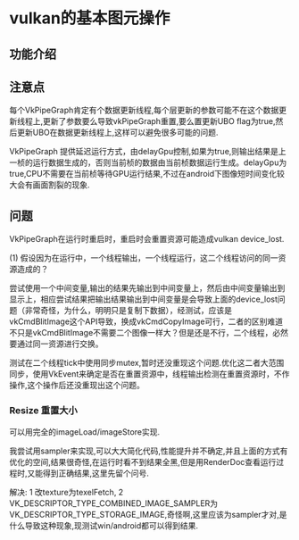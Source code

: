 # vulkan的基本图元操作

## 功能介绍

## 注意点

每个VkPipeGraph肯定有个数据更新线程,每个层更新的参数可能不在这个数据更新线程上,更新了参数要么导致vkPipeGraph重置,要么置更新UBO flag为true,然后更新UBO在数据更新线程上,这样可以避免很多可能的问题.

VkPipeGraph 提供延迟运行方式，由delayGpu控制,如果为true,则输出结果是上一桢的运行数据生成的，否则当前桢的数据由当前桢数据运行生成。delayGpu为true,CPU不需要在当前桢等待GPU运行结果,不过在android下图像短时间变化较大会有画面割裂的现象.

## 问题

VkPipeGraph在运行时重启时，重启时会重置资源可能造成vulkan device_lost.

(1) 假设因为在运行中，一个线程输出，一个线程运行，这二个线程访问的同一资源造成的？

尝试使用一个中间变量,输出的结果先输出到中间变量上，然后由中间变量输出到显示上，相应尝试结果把输出结果输出到中间变量是会导致上面的device_lost问题（非常奇怪，为什么，明明只是复制下数据），经测试，应该是vkCmdBlitImage这个API导致，换成vkCmdCopyImage可行，二者的区别难道不只是vkCmdBlitImage不需要二个图像一样大？但是还是不行，二个线程，必然要通过同一资源进行交换。

测试在二个线程tick中使用同步mutex,暂时还没重现这个问题.优化这二者大范围同步，使用VkEvent来确定是否在重置资源中，线程输出检测在重置资源时，不作操作,这个操作后还没重现出这个问题。

### Resize 重置大小

可以用完全的imageLoad/imageStore实现.

我尝试用sampler来实现,可以大大简化代码,性能提升并不确定,并且上面的方式有优化的空间,结果很奇怪,在运行时看不到结果全黑,但是用RenderDoc查看运行过程时,又能得到正确结果,这里先留个问号.

解决: 1 改texture为texelFetch, 2 VK_DESCRIPTOR_TYPE_COMBINED_IMAGE_SAMPLER为VK_DESCRIPTOR_TYPE_STORAGE_IMAGE,奇怪啊,这里应该为sampler才对,是什么导致这种现象,现测试win/android都可以得到结果.
